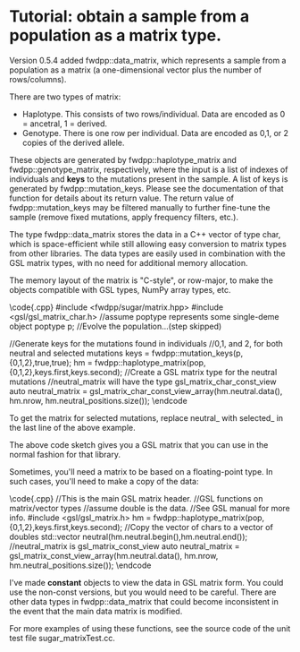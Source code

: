 # Tutorial: obtain a sample from a population as a matrix type.

Version 0.5.4 added fwdpp::data_matrix, which represents a sample from a population as a matrix (a one-dimensional vector plus the number of rows/columns).

There are two types of matrix:

* Haplotype.  This consists of two rows/individual.  Data are encoded as 0 = ancetral, 1 = derived.
* Genotype.  There is one row per individual.  Data are encoded as 0,1, or 2 copies of the derived allele.

These objects are generated by fwdpp::haplotype_matrix and fwdpp::genotype_matrix, respectively, where the input is a list of indexes of individuals and **keys** to the mutations present in the sample.  A list of keys is generated by fwdpp::mutation_keys.  Please see the documentation of that function for details about its return value.  The return value of fwdpp::mutation_keys may be filtered manually to further fine-tune the sample (remove fixed mutations, apply frequency filters, etc.).

The type fwdpp::data_matrix stores the data in a C++ vector of type char, which is space-efficient while still allowing easy conversion to matrix types from other libraries.  The data types are easily used in combination with the GSL matrix types, with no need for additional memory allocation.

The memory layout of the matrix is "C-style", or row-major, to make the objects compatible with GSL types, NumPy array types, etc.

\code{.cpp}
#include <fwdpp/sugar/matrix.hpp>
#include <gsl/gsl_matrix_char.h>
//assume poptype represents some single-deme object
poptype p;
//Evolve the population...(step skipped)

//Generate keys for the mutations found in individuals
//0,1, and 2, for both neutral and selected mutations
keys = fwdpp::mutation_keys(p,{0,1,2},true,true);
hm = fwdpp::haplotype_matrix(pop,{0,1,2},keys.first,keys.second);
//Create a GSL matrix type for the neutral mutations
//neutral_matrix will have the type gsl_matrix_char_const_view
auto neutral_matrix =  gsl_matrix_char_const_view_array(hm.neutral.data(),
                                                        hm.nrow, hm.neutral_positions.size());
\endcode

To get the matrix for selected mutations, replace neutral_ with selected_ in the last line of the above example.

The above code sketch gives you a GSL matrix that you can use in the normal fashion for that library.

Sometimes, you'll need a matrix to be based on a floating-point type.  In such cases, you'll need to make a copy of the data:

\code{.cpp}
//This is the main GSL matrix header.
//GSL functions on matrix/vector types
//assume double is the data.
//See GSL manual for more info.
#include <gsl/gsl_matrix.h>
hm = fwdpp::haplotype_matrix(pop,{0,1,2},keys.first,keys.second);
//Copy the vector of chars to a vector of doubles
std::vector<double> neutral(hm.neutral.begin(),hm.neutral.end());
//neutral_matrix is gsl_matrix_const_view
auto neutral_matrix =  gsl_matrix_const_view_array(hm.neutral.data(),
                                                        hm.nrow, hm.neutral_positions.size());
\endcode

I've made **constant** objects to view the data in GSL matrix form.  You could use the non-const versions, but you would need to be careful.  There are other data types in fwdpp::data_matrix that could become inconsistent in the event that the main data matrix is modified.

For more examples of using these functions, see the source code of the unit test file sugar_matrixTest.cc.
